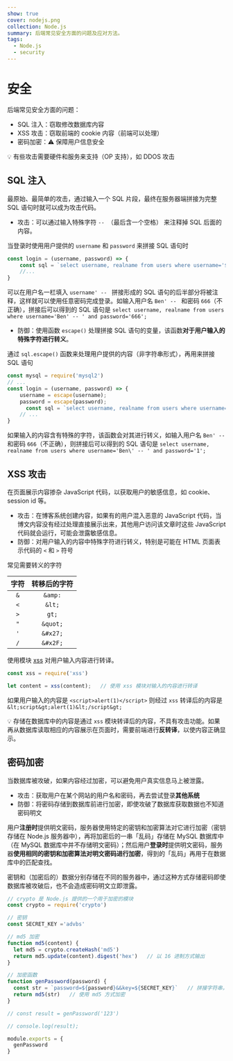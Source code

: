 ```yaml
---
show: true
cover: nodejs.png
collection: Node.js
summary: 后端常见安全方面的问题及应对方法。
tags:
  - Node.js
  - security
---
```


# 安全
后端常见安全方面的问题：

* SQL 注入：窃取修改数据库内容
* XSS 攻击：窃取前端的 cookie 内容（前端可以处理）
* 密码加密：:warning: 保障用户信息安全

:bulb: 有些攻击需要硬件和服务来支持（OP 支持），如 DDOS 攻击

## SQL 注入
最原始、最简单的攻击，通过输入一个 SQL 片段，最终在服务器端拼接为完整 SQL 语句时就可以成为攻击代码。

* 攻击：可以通过输入特殊字符 `-- `（最后含一个空格） 来注释掉 SQL 后面的内容。

当登录时使用用户提供的 `username` 和 `password` 来拼接 SQL 语句时

```js
const login = (username, password) => {
    const sql = `select username, realname from users where username='${username}' and password='${password}';`
    //...
}
```

可以在用户名一栏填入 `username' -- ` 拼接形成的 SQL 语句的后半部分将被注释，这样就可以使用任意密码完成登录。如输入用户名 `Ben' -- ` 和密码 `666`（不正确），拼接后可以得到的 SQL 语句是 `select username, realname from users where username='Ben' -- ' and password='666';`

* 防御：使用函数 `escape()` 处理拼接 SQL 语句的变量，该函数**对于用户输入的特殊字符进行转义**。

通过 `sql.escape()` 函数来处理用户提供的内容（非字符串形式），再用来拼接 SQL 语句

```js
const mysql = require('mysql2')
// ...
const login = (username, password) => {
    username = escape(username);
    password = escape(password);
      const sql = `select username, realname from users where username=${username} and password=${password};`
    // ...
}
```

如果输入的内容含有特殊的字符，该函数会对其进行转义，如输入用户名 `Ben' -- ` 和密码 `666`（不正确），则拼接后可以得到的 SQL 语句是 `select username, realname from users where username='Ben\' -- ' and password='1';`

## XSS 攻击
在页面展示内容掺杂 JavaScript 代码，以获取用户的敏感信息，如 cookie、session id 等。

* 攻击：在博客系统创建内容，如果有的用户混入恶意的 JavaScript 代码，当博文内容没有经过处理直接展示出来，其他用户访问该文章时这些 JavaScript 代码就会运行，可能会泄露敏感信息。
* 防御：对用户输入的内容中特殊字符进行转义，特别是可能在 HTML 页面表示代码的 `<` 和 `>` 符号

常见需要转义的字符

| 字符 | 转移后的字符 |
| :----: | :----------------: |
| `&`  |    `&amp:`     |
| `<`  |     `&lt;`     |
| `>`  |      `gt;`      |
| `"`  |   `&quot;`    |
| `'`  |   `&#x27;`    |
| `/`  |   `&#x2F;`    |

使用模块 [xss](https://www.npmjs.com/package/xss) 对用户输入内容进行转译。

```js
const xss = require('xss')

let content = xss(content);   // 使用 xss 模块对输入的内容进行转译
```

如果用户输入的内容是 `<script>alert(1)</script>` 则经过 `xss` 转译后的内容是 `&lt;script&gt;alert(1)&lt;/script&gt;`

:bulb: 存储在数据库中的内容是通过 `xss` 模块转译后的内容，不具有攻击功能。如果再从数据库读取相应的内容展示在页面时，需要前端进行**反转译**，以使内容正确显示。

## 密码加密
当数据库被攻破，如果内容经过加密，可以避免用户真实信息马上被泄露。

* 攻击：获取用户在某个网站的用户名和密码，再去尝试登录**其他系统**
* 防御：将密码存储到数据库前进行加密，即使攻破了数据库获取数据也不知道密码明文

用户**注册时**提供明文密码，服务器使用特定的密钥和加密算法对它进行加密（密钥存储在 Node.js 服务器中），再将加密后的一串「乱码」存储在 MySQL 数据库中（在 MySQL 数据库中并不存储明文密码）；然后用户**登录时**提供明文密码，服务器**使用相同的密钥和加密算法对明文密码进行加密**，得到的「乱码」再用于在数据库中的匹配查找。

密钥和（加密后的）数据分别存储在不同的服务器中，通过这种方式存储密码即使数据库被攻破后，也不会造成密码明文立即泄露。

```js
// crypto 是 Node.js 提供的一个用于加密的模块
const crypto = require('crypto')

// 密钥
const SECRET_KEY ='advbs'

// md5 加密
function md5(content) {
  let md5 = crypto.createHash('md5')
  return md5.update(content).digest('hex')   // 以 16 进制方式输出
}

// 加密函数
function genPassword(password) {
  const str = `password=${password}&&key=${SECRET_KEY}`   // 拼接字符串，其中需要包含密码和密钥
  return md5(str)   // 使用 md5 方式加密
}

// const result = genPassword('123')

// console.log(result);

module.exports = {
  genPassword
}
```